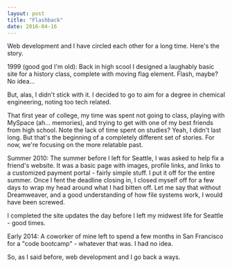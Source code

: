 ```yaml
---
layout: post
title: "Flashback"
date: 2016-04-16
---
```



Web development and I have circled each other for a long time. Here's the story.

1999 (good god I'm old):
Back in high scool I designed a laughably basic site for a history class, complete with moving flag element. Flash, maybe? No idea...

But, alas, I didn't stick with it. I decided to go to aim for a degree in chemical engineering, noting too tech related.

That first year of college, my time was spent not going to class, playing with MySpace (ah... memories), and trying to get with one of my best friends from high school. Note the lack of time spent on studies? Yeah, I didn't last long. But that's the beginning of a completely different set of stories. For now, we're focusing on the more relatable past.

Summer 2010:
The summer before I left for Seattle, I was asked to help fix a friend's website. It was a basic page with images, profile links, and links to a customized payment portal - fairly simple stuff. I put it off for the entire summer. Once I fent the deadline closing in,  I closed myself off for a few days to wrap my head around what I had bitten off. Let me say that without Dreamweaver, and a good understanding of how file systems work, I would have been screwed.

I completed the site updates the day before I left my midwest life for Seattle - good times.

Early 2014:
A coworker of mine left to spend a few months in San Francisco for a "code bootcamp" - whatever that was. I had no idea.

So, as I said before, web development and I go back a ways.
